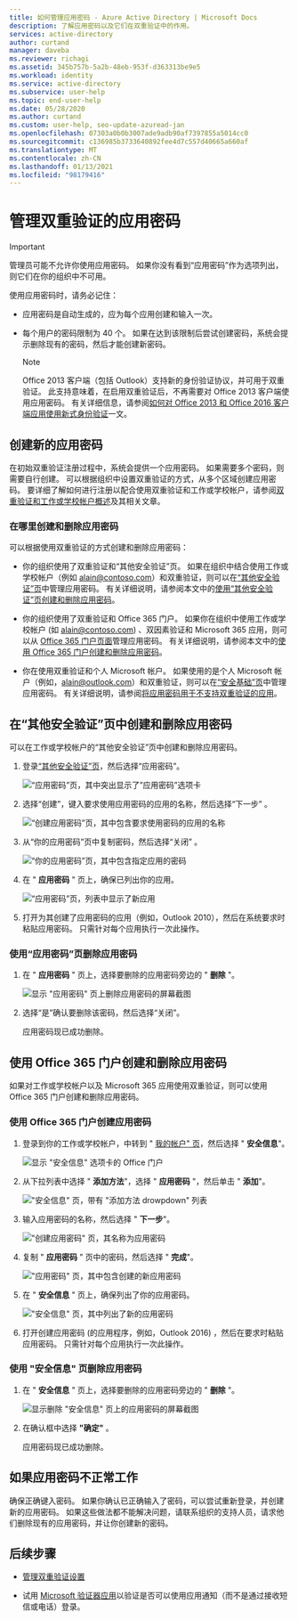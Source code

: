 ```yaml
---
title: 如何管理应用密码 - Azure Active Directory | Microsoft Docs
description: 了解应用密码以及它们在双重验证中的作用。
services: active-directory
author: curtand
manager: daveba
ms.reviewer: richagi
ms.assetid: 345b757b-5a2b-48eb-953f-d363313be9e5
ms.workload: identity
ms.service: active-directory
ms.subservice: user-help
ms.topic: end-user-help
ms.date: 05/28/2020
ms.author: curtand
ms.custom: user-help, seo-update-azuread-jan
ms.openlocfilehash: 07303a0b0b3007ade9adb90af7397855a5014cc0
ms.sourcegitcommit: c136985b3733640892fee4d7c557d40665a660af
ms.translationtype: MT
ms.contentlocale: zh-CN
ms.lasthandoff: 01/13/2021
ms.locfileid: "98179416"
---
```

# <a name="manage-app-passwords-for-two-step-verification"></a>管理双重验证的应用密码

> [!Important]
>管理员可能不允许你使用应用密码。 如果你没有看到“应用密码”作为选项列出，则它们在你的组织中不可用。

使用应用密码时，请务必记住：

- 应用密码是自动生成的，应为每个应用创建和输入一次。

- 每个用户的密码限制为 40 个。 如果在达到该限制后尝试创建密码，系统会提示删除现有的密码，然后才能创建新密码。

    >[!Note]
    >Office 2013 客户端（包括 Outlook）支持新的身份验证协议，并可用于双重验证。 此支持意味着，在启用双重验证后，不再需要对 Office 2013 客户端使用应用密码。 有关详细信息，请参阅[如何对 Office 2013 和 Office 2016 客户端应用使用新式身份验证](https://support.office.com/article/how-modern-authentication-works-for-office-2013-and-office-2016-client-apps-e4c45989-4b1a-462e-a81b-2a13191cf517)一文。

## <a name="create-new-app-passwords"></a>创建新的应用密码

在初始双重验证注册过程中，系统会提供一个应用密码。 如果需要多个密码，则需要自行创建。 可以根据组织中设置双重验证的方式，从多个区域创建应用密码。 要详细了解如何进行注册以配合使用双重验证和工作或学校帐户，请参阅[双重验证和工作或学校帐户概述](multi-factor-authentication-end-user-first-time.md)及其相关文章。

### <a name="where-to-create-and-delete-your-app-passwords"></a>在哪里创建和删除应用密码

可以根据使用双重验证的方式创建和删除应用密码：

- 你的组织使用了双重验证和“其他安全验证”页。 如果在组织中结合使用工作或学校帐户（例如 alain@contoso.com）和双重验证，则可以在[“其他安全验证”页](https://account.activedirectory.windowsazure.com/Proofup.aspx)中管理应用密码。 有关详细说明，请参阅本文中的[使用“其他安全验证”页创建和删除应用密码](#create-and-delete-app-passwords-from-the-additional-security-verification-page)。

- 你的组织使用了双重验证和 Office 365 门户。 如果你在组织中使用工作或学校帐户 (如 alain@contoso.com) 、双因素验证和 Microsoft 365 应用，则可以从 [Office 365 门户页面](https://www.office.com)管理应用密码。 有关详细说明，请参阅本文中的[使用 Office 365 门户创建和删除应用密码](#create-and-delete-app-passwords-using-the-office-365-portal)。

- 你在使用双重验证和个人 Microsoft 帐户。 如果使用的是个人 Microsoft 帐户（例如，alain@outlook.com）和双重验证，则可以在[“安全基础”页](https://account.microsoft.com/security/)中管理应用密码。 有关详细说明，请参阅[将应用密码用于不支持双重验证的应用](https://support.microsoft.com/help/12409/microsoft-account-app-passwords-and-two-step-verification)。

## <a name="create-and-delete-app-passwords-from-the-additional-security-verification-page"></a>在“其他安全验证”页中创建和删除应用密码

可以在工作或学校帐户的“其他安全验证”页中创建和删除应用密码。

1. 登录[“其他安全验证”页](https://account.activedirectory.windowsazure.com/Proofup.aspx)，然后选择“应用密码”。

    ![“应用密码”页，其中突出显示了”应用密码”选项卡](media/multi-factor-authentication-end-user-app-passwords/mfa-app-passwords-page.png)

2. 选择“创建”，键入要求使用应用密码的应用的名称，然后选择“下一步” 。

    ![“创建应用密码”页，其中包含要求使用密码的应用的名称](media/multi-factor-authentication-end-user-app-passwords/mfa-create-app-password-page.png)

3. 从“你的应用密码”页中复制密码，然后选择“关闭” 。

    ![“你的应用密码”页，其中包含指定应用的密码](media/multi-factor-authentication-end-user-app-passwords/mfa-your-app-password-page.png)

4. 在 " **应用密码** " 页上，确保已列出你的应用。

    ![“应用密码”页，列表中显示了新应用](media/multi-factor-authentication-end-user-app-passwords/mfa-app-passwords-page-with-new-password.png)  

5. 打开为其创建了应用密码的应用（例如，Outlook 2010），然后在系统要求时粘贴应用密码。 只需针对每个应用执行一次此操作。

### <a name="to-delete-an-app-password-using-the-app-passwords-page"></a>使用“应用密码”页删除应用密码

1. 在 " **应用密码** " 页上，选择要删除的应用密码旁边的 " **删除** "。

   ![显示 "应用密码" 页上删除应用密码的屏幕截图](media/multi-factor-authentication-end-user-app-passwords/mfa-app-passwords-page-delete.png)

2. 选择“是”确认要删除该密码，然后选择“关闭”。 

    应用密码现已成功删除。

## <a name="create-and-delete-app-passwords-using-the-office-365-portal"></a>使用 Office 365 门户创建和删除应用密码

如果对工作或学校帐户以及 Microsoft 365 应用使用双重验证，则可以使用 Office 365 门户创建和删除应用密码。

### <a name="to-create-app-passwords-using-the-office-365-portal"></a>使用 Office 365 门户创建应用密码

1. 登录到你的工作或学校帐户，中转到 " [我的帐户" 页](https://myaccount.microsoft.com)，然后选择 " **安全信息**"。

    ![显示 "安全信息" 选项卡的 Office 门户](media/multi-factor-authentication-end-user-app-passwords/mfa-security-info.png)

2. 从下拉列表中选择 " **添加方法**"，选择 " **应用密码** "，然后单击 " **添加**"。

    !["安全信息" 页，带有 "添加方法 drowpdown" 列表](media/multi-factor-authentication-end-user-app-passwords/mfa-add-method.png)

3. 输入应用密码的名称，然后选择 " **下一步**"。

    !["创建应用密码" 页，其名称为应用密码](media/multi-factor-authentication-end-user-app-passwords/mfa-enter-app-password-name.png)

4. 复制 " **应用密码** " 页中的密码，然后选择 " **完成**"。

    !["应用密码" 页，其中包含创建的新应用密码](media/multi-factor-authentication-end-user-app-passwords/mfa-copy-app-password.png)

5. 在 " **安全信息** " 页上，确保列出了你的应用密码。

    !["安全信息" 页，其中列出了新的应用密码](media/multi-factor-authentication-end-user-app-passwords/mfa-verify-app-password.png)  

6. 打开创建应用密码 (的应用程序，例如，Outlook 2016) ，然后在要求时粘贴应用密码。 只需针对每个应用执行一次此操作。

### <a name="to-delete-app-passwords-using-the-security-info-page"></a>使用 "安全信息" 页删除应用密码

1. 在 " **安全信息** " 页上，选择要删除的应用密码旁边的 " **删除** "。

   ![显示删除 "安全信息" 页上的应用密码的屏幕截图](media/multi-factor-authentication-end-user-app-passwords/mfa-delete-app-password.png)

2. 在确认框中选择 **"确定"** 。

    应用密码现已成功删除。

## <a name="if-your-app-passwords-arent-working-properly"></a>如果应用密码不正常工作

确保正确键入密码。 如果你确认已正确输入了密码，可以尝试重新登录，并创建新的应用密码。 如果这些做法都不能解决问题，请联系组织的支持人员，请求他们删除现有的应用密码，并让你创建新的密码。

## <a name="next-steps"></a>后续步骤

- [管理双重验证设置](multi-factor-authentication-end-user-manage-settings.md)

- 试用 [Microsoft 验证器应用](user-help-auth-app-download-install.md)以验证是否可以使用应用通知（而不是通过接收短信或电话）登录。
